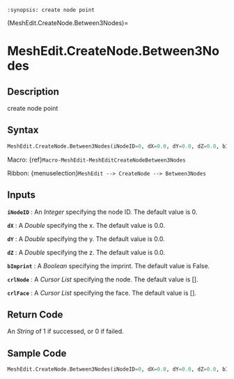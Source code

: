 ```{module} MeshEdit.CreateNode.Between3Nodes()
:synopsis: create node point
```

(MeshEdit.CreateNode.Between3Nodes)=

# MeshEdit.CreateNode.Between3Nodes

## Description

create node point

## Syntax

```python
MeshEdit.CreateNode.Between3Nodes(iNodeID=0, dX=0.0, dY=0.0, dZ=0.0, bImprint=False, crlNode=[], crlFace=[])
```

Macro: {ref}`Macro-MeshEdit-MeshEditCreateNodeBetween3Nodes`

Ribbon: {menuselection}`MeshEdit --> CreateNode --> Between3Nodes`

## Inputs

**`iNodeID`**
: An _Integer_ specifying the node ID. The default value is 0.

**`dX`**
: A _Double_ specifying the x. The default value is 0.0.

**`dY`**
: A _Double_ specifying the y. The default value is 0.0.

**`dZ`**
: A _Double_ specifying the z. The default value is 0.0.

**`bImprint`**
: A _Boolean_ specifying the imprint. The default value is False.

**`crlNode`**
: A _Cursor List_ specifying the node. The default value is [].

**`crlFace`**
: A _Cursor List_ specifying the face. The default value is [].

## Return Code

An _String_ of 1 if successed, or 0 if failed.

## Sample Code

```python
MeshEdit.CreateNode.Between3Nodes(iNodeID=0, dX=0.0, dY=0.0, dZ=0.0, bImprint=False, crlNode=[], crlFace=[])
```
